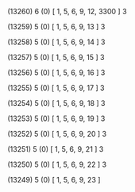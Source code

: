 (13260) 6 (0) [ 1, 5, 6, 9, 12, 3300 ] 3 


(13259) 5 (0) [ 1, 5, 6, 9, 13 ] 3 


(13258) 5 (0) [ 1, 5, 6, 9, 14 ] 3 


(13257) 5 (0) [ 1, 5, 6, 9, 15 ] 3 


(13256) 5 (0) [ 1, 5, 6, 9, 16 ] 3 


(13255) 5 (0) [ 1, 5, 6, 9, 17 ] 3 


(13254) 5 (0) [ 1, 5, 6, 9, 18 ] 3 


(13253) 5 (0) [ 1, 5, 6, 9, 19 ] 3 


(13252) 5 (0) [ 1, 5, 6, 9, 20 ] 3 


(13251) 5 (0) [ 1, 5, 6, 9, 21 ] 3 


(13250) 5 (0) [ 1, 5, 6, 9, 22 ] 3 


(13249) 5 (0) [ 1, 5, 6, 9, 23 ]  

